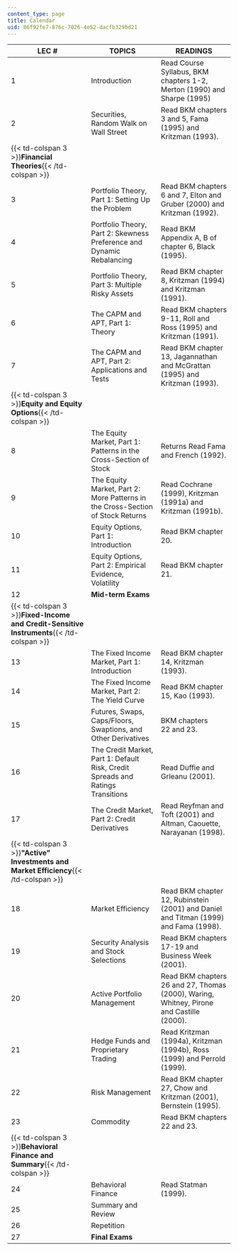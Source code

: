 ```yaml
---
content_type: page
title: Calendar
uid: 86f92fe7-876c-7026-4e52-dacfb329bd21
---
```


| LEC # | TOPICS | READINGS |
| --- | --- | --- |
| 1 | Introduction | Read Course Syllabus, BKM chapters 1-2, Merton (1990) and Sharpe (1995) |
| 2 | Securities, Random Walk on Wall Street | Read BKM chapters 3 and 5, Fama (1995) and Kritzman (1993). |
| {{< td-colspan 3 >}}**Financial Theories**{{< /td-colspan >}} |||
| 3 | Portfolio Theory, Part 1: Setting Up the Problem | Read BKM chapters 6 and 7, Elton and Gruber (2000) and Kritzman (1992). |
| 4 | Portfolio Theory, Part 2: Skewness Preference and Dynamic Rebalancing | Read BKM Appendix A, B of chapter 6, Black (1995). |
| 5 | Portfolio Theory, Part 3: Multiple Risky Assets | Read BKM chapter 8, Kritzman (1994) and Kritzman (1991). |
| 6 | The CAPM and APT, Part 1: Theory | Read BKM chapters 9-11, Roll and Ross (1995) and Kritzman (1991). |
| 7 | The CAPM and APT, Part 2: Applications and Tests | Read BKM chapter 13, Jagannathan and McGrattan (1995) and Kritzman (1993). |
| {{< td-colspan 3 >}}**Equity and Equity Options**{{< /td-colspan >}} |||
| 8 | The Equity Market, Part 1: Patterns in the Cross-Section of Stock | Returns Read Fama and French (1992). |
| 9 | The Equity Market, Part 2: More Patterns in the Cross-Section of Stock Returns | Read Cochrane (1999), Kritzman (1991a) and Kritzman (1991b). |
| 10 | Equity Options, Part 1: Introduction | Read BKM chapter 20. |
| 11 | Equity Options, Part 2: Empirical Evidence, Volatility | Read BKM chapter 21. |
| 12 | **Mid-term Exams** |  |
| {{< td-colspan 3 >}}**Fixed-Income and Credit-Sensitive Instruments**{{< /td-colspan >}} |||
| 13 | The Fixed Income Market, Part 1: Introduction | Read BKM chapter 14, Kritzman (1993). |
| 14 | The Fixed Income Market, Part 2: The Yield Curve | Read BKM chapter 15, Kao (1993). |
| 15 | Futures, Swaps, Caps/Floors, Swaptions, and Other Derivatives | BKM chapters 22 and 23. |
| 16 | The Credit Market, Part 1: Default Risk, Credit Spreads and Ratings Transitions | Read Duffie and Grleanu (2001). |
| 17 | The Credit Market, Part 2: Credit Derivatives | Read Reyfman and Toft (2001) and Altman, Caouette, Narayanan (1998). |
| {{< td-colspan 3 >}}**"Active" Investments and Market Efficiency**{{< /td-colspan >}} |||
| 18 | Market Efficiency | Read BKM chapter 12, Rubinstein (2001) and Daniel and Titman (1999) and Fama (1998). |
| 19 | Security Analysis and Stock Selections | Read BKM chapters 17-19 and Business Week (2001). |
| 20 | Active Portfolio Management | Read BKM chapters 26 and 27, Thomas (2000), Waring, Whitney, Pirone and Castille (2000). |
| 21 | Hedge Funds and Proprietary Trading | Read Kritzman (1994a), Kritzman (1994b), Ross (1999) and Perrold (1999). |
| 22 | Risk Management | Read BKM chapter 27, Chow and Kritzman (2001), Bernstein (1995). |
| 23 | Commodity | Read BKM chapters 22 and 23. |
| {{< td-colspan 3 >}}**Behavioral Finance and Summary**{{< /td-colspan >}} |||
| 24 | Behavioral Finance | Read Statman (1999). |
| 25 | Summary and Review |  |
| 26 | Repetition |  |
| 27 | **Final Exams** |